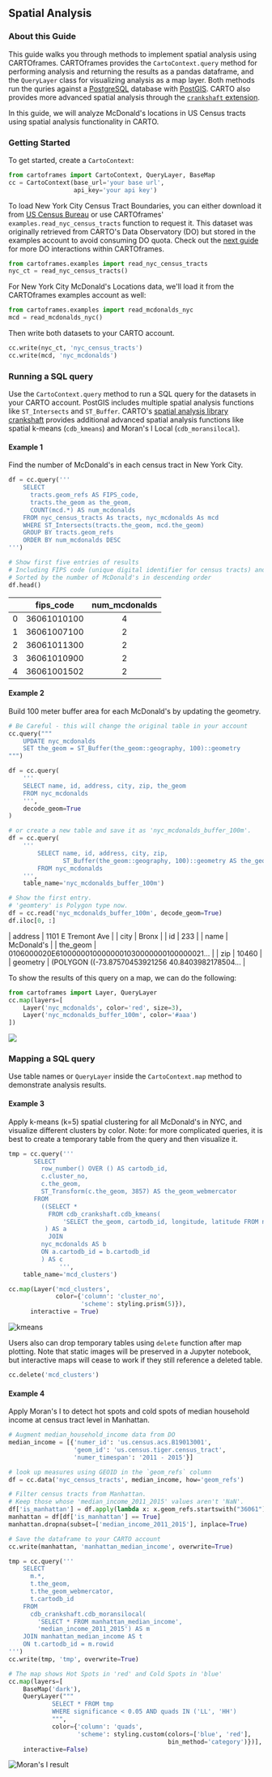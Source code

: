 ## Spatial Analysis

### About this Guide

This guide walks you through methods to implement spatial analysis using CARTOframes. CARTOframes provides the `CartoContext.query` method for performing analysis and returning the results as a pandas dataframe, and the `QueryLayer` class for visualizing analysis as a map layer. Both methods run the quries against a [PostgreSQL](https://www.postgresql.org/) database with [PostGIS](http://postgis.net/). CARTO also provides more advanced spatial analysis through the [`crankshaft` extension](https://github.com/cartodb/crankshaft/).

In this guide, we will analyze McDonald's locations in US Census tracts using spatial analysis functionality in CARTO.

### Getting Started

To get started, create a `CartoContext`:

```python
from cartoframes import CartoContext, QueryLayer, BaseMap
cc = CartoContext(base_url='your base url',
                  api_key='your api key')
```

To load New York City Census Tract Boundaries, you can either download it from [US Census Bureau](https://www.census.gov/cgi-bin/geo/shapefiles/index.php) or use CARTOframes' `examples.read_nyc_census_tracts` function to request it. This dataset was originally retrieved from CARTO's Data Observatory (DO) but stored in the examples account to avoid consuming DO quota. Check out the [next guide](../Data-Observatory/) for more DO interactions within CARTOframes.

```python
from cartoframes.examples import read_nyc_census_tracts
nyc_ct = read_nyc_census_tracts()
```

For New York City McDonald's Locations data, we'll load it from the CARTOframes examples account as well:

```python
from cartoframes.examples import read_mcdonalds_nyc
mcd = read_mcdonalds_nyc()
```

Then write both datasets to your CARTO account.

```python
cc.write(nyc_ct, 'nyc_census_tracts')
cc.write(mcd, 'nyc_mcdonalds')
```

### Running a SQL query

Use the `CartoContext.query` method to run a SQL query for the datasets in your CARTO account. PostGIS includes multiple spatial analysis functions like `ST_Intersects` and `ST_Buffer`. CARTO's [spatial analysis library crankshaft](https://github.com/CartoDB/crankshaft/tree/develop/doc) provides additional advanced spatial analysis functions like spatial k-means (`cdb_kmeans`) and Moran's I Local (`cdb_moransilocal`).

#### Example 1

Find the number of McDonald's in each census tract in New York City.

```python
df = cc.query('''
    SELECT
      tracts.geom_refs AS FIPS_code,
      tracts.the_geom as the_geom,
      COUNT(mcd.*) AS num_mcdonalds
    FROM nyc_census_tracts As tracts, nyc_mcdonalds As mcd
    WHERE ST_Intersects(tracts.the_geom, mcd.the_geom)
    GROUP BY tracts.geom_refs
    ORDER BY num_mcdonalds DESC
''')

# Show first five entries of results
# Including FIPS code (unique digital identifier for census tracts) and the number of McDonald's
# Sorted by the number of McDonald's in descending order
df.head()
```

|      |  fips_code  | num_mcdonalds |
| :--: | :---------: | :-----------: |
|  0   | 36061010100 |       4       |
|  1   | 36061007100 |       2       |
|  2   | 36061011300 |       2       |
|  3   | 36061010900 |       2       |
|  4   | 36061001502 |       2       |

#### Example 2

Build 100 meter buffer area for each McDonald's by updating the geometry.

```python
# Be Careful - this will change the original table in your account
cc.query("""
    UPDATE nyc_mcdonalds
    SET the_geom = ST_Buffer(the_geom::geography, 100)::geometry
""")

df = cc.query(
    '''
    SELECT name, id, address, city, zip, the_geom
    FROM nyc_mcdonalds
    ''',
    decode_geom=True
)

# or create a new table and save it as 'nyc_mcdonalds_buffer_100m'.
df = cc.query(
    '''
        SELECT name, id, address, city, zip,
               ST_Buffer(the_geom::geography, 100)::geometry AS the_geom
        FROM nyc_mcdonalds
    ''',
    table_name='nyc_mcdonalds_buffer_100m')

# Show the first entry.
# 'geomtery' is Polygon type now.
df = cc.read('nyc_mcdonalds_buffer_100m', decode_geom=True)
df.iloc[0, :]
```

| address  |                                 1101 E Tremont Ave |
| city     |                                              Bronx |
| id       |                                                233 |
| name     |                                         McDonald's |
| the_geom |  0106000020E61000000100000001030000000100000021... |
| zip      |                                              10460 |
| geometry |  (POLYGON ((-73.87570453921256 40.8403982178504... |

To show the results of this query on a map, we can do the following:

```python
from cartoframes import Layer, QueryLayer
cc.map(layers=[
    Layer('nyc_mcdonalds', color='red', size=3),
    Layer('nyc_mcdonalds_buffer_100m', color='#aaa')
])
```

![](../../img/guides/03-spatial-analysis-1.png)

### Mapping a SQL query

Use table names or `QueryLayer` inside the `CartoContext.map` method to demonstrate analysis results.


#### Example 3

Apply k-means (k=5) spatial clustering for all McDonald's in NYC, and visualize different clusters by color. Note: for more complicated queries, it is best to create a temporary table from the query and then visualize it.

```python
tmp = cc.query('''
       SELECT
         row_number() OVER () AS cartodb_id,
         c.cluster_no,
         c.the_geom,
         ST_Transform(c.the_geom, 3857) AS the_geom_webmercator
       FROM
         ((SELECT *
           FROM cdb_crankshaft.cdb_kmeans(
               'SELECT the_geom, cartodb_id, longitude, latitude FROM nyc_mcdonalds', 5)
          ) AS a
           JOIN
         nyc_mcdonalds AS b
         ON a.cartodb_id = b.cartodb_id
         ) AS c
              ''',
    table_name='mcd_clusters')

cc.map(Layer('mcd_clusters',
             color={'column': 'cluster_no',
                    'scheme': styling.prism(5)}),
      interactive = True)             
```
![kmeans](../../img/guides/03-KMeans.png)

Users also can drop temporary tables using `delete` function after map plotting. Note that static images will be preserved in a Jupyter notebook, but interactive maps will cease to work if they still reference a deleted table.

```python
cc.delete('mcd_clusters')
```

#### Example 4

Apply Moran's I to detect hot spots and cold spots of median household income at census tract level in Manhattan.

```python
# Augment median_household_income data from DO
median_income = [{'numer_id': 'us.census.acs.B19013001',
                  'geom_id': 'us.census.tiger.census_tract',
                  'numer_timespan': '2011 - 2015'}]

# look up measures using GEOID in the `geom_refs` column
df = cc.data('nyc_census_tracts', median_income, how='geom_refs')

# Filter census tracts from Manhattan.
# Keep those whose 'median_income_2011_2015' values aren't 'NaN'.
df['is_manhattan'] = df.apply(lambda x: x.geom_refs.startswith("36061"), axis=1)
manhattan = df[df['is_manhattan'] == True]
manhattan.dropna(subset=['median_income_2011_2015'], inplace=True)

# Save the dataframe to your CARTO account
cc.write(manhattan, 'manhattan_median_income', overwrite=True)

tmp = cc.query('''
    SELECT
      m.*,
      t.the_geom,
      t.the_geom_webmercator,
      t.cartodb_id
    FROM
      cdb_crankshaft.cdb_moransilocal(
        'SELECT * FROM manhattan_median_income',
        'median_income_2011_2015') AS m
    JOIN manhattan_median_income AS t
    ON t.cartodb_id = m.rowid
''')
cc.write(tmp, 'tmp', overwrite=True)

# The map shows Hot Spots in 'red' and Cold Spots in 'blue'
cc.map(layers=[
    BaseMap('dark'),
    QueryLayer("""
            SELECT * FROM tmp
            WHERE significance < 0.05 AND quads IN ('LL', 'HH')
            """,
            color={'column': 'quads',
                   'scheme': styling.custom(colors=['blue', 'red'],
                                            bin_method='category')})],
    interactive=False)
```

![Moran's I result](../../img/guides/03-Moran_i.png)
